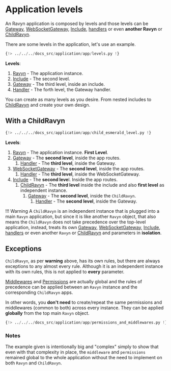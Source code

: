 # Application levels

An Ravyn application is composed by levels and those levels can be [Gateway](../routing/routes.md#gateway),
[WebSocketGateway](../routing/routes.md#websocketgateway), [Include](../routing/routes.md#include),
[handlers](../routing/handlers.md) or even **another Ravyn** or
[ChildRavyn](../routing/router.md#child-ravyn-application).

There are some levels in the application, let's use an example.

```python
{!> ../../../docs_src/application/app/levels.py !}
```

**Levels**:

1. [Ravyn](./applications.md) - The application instance.
2. [Include](../routing/routes.md#include) - The second level.
3. [Gateway](../routing/routes.md#gateway) - The third level, inside an include.
4. [Handler](../routing/handlers.md) - The forth level, the Gateway handler.

You can create as many levels as you desire. From nested includes to
[ChildRavyn](../routing/router.md#child-ravyn-application) and create your own design.

## With a ChildRavyn

```python hl_lines="49 58"
{!> ../../../docs_src/application/app/child_esmerald_level.py !}
```

**Levels**:

1. [Ravyn](./applications.md) - The application instance. **First Level**.
2. [Gateway](../routing/routes.md#gateway) - The **second level**, inside the app routes.
    1. [Handler](../routing/handlers.md) - The **third level**, inside the Gateway.
3. [WebSocketGateway](../routing/routes.md#websocketgateway) - The **second level**, inside the app routes.
    1. [Handler](../routing/handlers.md) - The **third level**, inside the WebSocketGateway.
4. [Include](../routing/routes.md#include) - The **second leve**l. Inside the app routes.
    1. [ChildRavyn](../routing/router.md#child-ravyn-application) - The **third level** inside the include and
also **first level** as independent instance.
        1. [Gateway](../routing/routes.md#gateway) - The **second level**, inside the `ChildRavyn`.
            1. [Handler](../routing/handlers.md) - The **second level**, inside the Gateway.

!!! Warning
    A `ChildRavyn` is an independent instance that is plugged into a main `Ravyn` application, but since
    it is like another `Ravyn` object, that also means the `ChildRavyn` does not take precedence over the top-level
    application, instead, treats its own [Gateway](../routing/routes.md#gateway),
    [WebSocketGateway](../routing/routes.md#websocketgateway), [Include](../routing/routes.md#include),
    [handlers](../routing/handlers.md) or even another `Ravyn` or
    [ChildRavyn](../routing/router.md#child-ravyn-application) and parameters in **isolation**.

## Exceptions

`ChildRavyn`, as per **warning** above, has its own rules, but there are always exceptions to any almost every rule.
Although it is an independent instance with its own rules, this is not applied to **every** parameter.

[Middlewares](../middleware/middleware.md) and [Permissions](../permissions/index.md) are actually global and the rules of
precedence can be applied between an `Ravyn` instance and the corresponding `ChildRavyn` apps.

In other words, you **don't need** to create/repeat the same permissions and middlewares (common to both) across
every instance. They can be applied **globally** from the top main `Ravyn` object.

```python hl_lines="97-99 108 115 117-118"
{!> ../../../docs_src/application/app/permissions_and_middlewares.py !}
```

### Notes

The example given is intentionally big and "complex" simply to show that even with that complexity in place,
the `middleware` and `permissions` remained global to the whole application without the need to implement
on both `Ravyn` and `ChildRavyn`.
